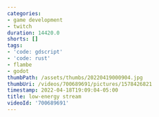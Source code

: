 ```yaml
---
categories:
- game development
- twitch
duration: 14420.0
shorts: []
tags:
- 'code: gdscript'
- 'code: rust'
- flambe
- godot
thumbPath: /assets/thumbs/20220419000904.jpg
thumbUri: /videos/700689691/pictures/1578426821
timestamp: 2022-04-18T19:09:04-05:00
title: low-energy stream
videoId: '700689691'
---
```

